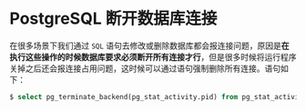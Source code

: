 # PostgreSQL 断开数据库连接

在很多场景下我们通过 `SQL` 语句去修改或删除数据库都会报连接问题，原因是**在执行这些操作的时候数据库要求必须断开所有连接才行**，但是很多时候将运行程序关掉之后还会报连接占用问题，这时候可以通过语句强制删除所有连接。语句如下：

```sql
$ select pg_terminate_backend(pg_stat_activity.pid) from pg_stat_activity where datname='db_name' and pid<>pg_backend_pid();
```

